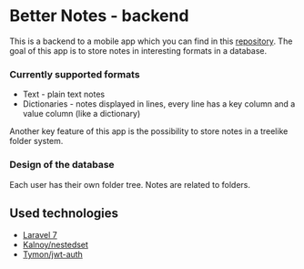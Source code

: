 # Better Notes - backend
This is a backend to a mobile app which you can find in this [repository](https://github.com/Mar-Los/Better_Notes-frontend). The goal of this app is to store notes in interesting formats in a database.

### Currently supported formats
- Text - plain text notes
- Dictionaries - notes displayed in lines, every line has a key column and a value column (like a dictionary)

Another key feature of this app is the possibility to store notes in a treelike folder system.

### Design of the database
Each user has their own folder tree. Notes are related to folders.

## Used technologies
- [Laravel 7](https://laravel.com/)
- [Kalnoy/nestedset](https://github.com/lazychaser/laravel-nestedset)
- [Tymon/jwt-auth](https://github.com/tymondesigns/jwt-auth)
